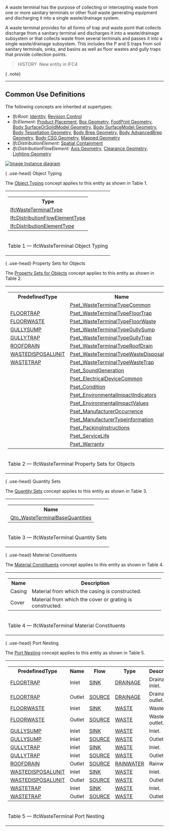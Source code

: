 ﻿A waste terminal has the purpose of collecting or intercepting waste from one or more sanitary terminals or other fluid waste generating equipment and discharging it into a single waste/drainage system.

A waste terminal provides for all forms of trap and waste point that collects discharge from a sanitary terminal and discharges it into a waste/drainage subsystem or that collects waste from several terminals and passes it into a single waste/drainage subsystem. This includes the P and S traps from soil sanitary terminals, sinks, and basins as well as floor wastes and gully traps that provide collection points.

> HISTORY&nbsp; New entity in IFC4

{ .note}
> 

___
## Common Use Definitions
The following concepts are inherited at supertypes:

* _IfcRoot_: [Identity](../../templates/identity.htm), [Revision Control](../../templates/revision-control.htm)
* _IfcElement_: [Product Placement](../../templates/product-placement.htm), [Box Geometry](../../templates/box-geometry.htm), [FootPrint Geometry](../../templates/footprint-geometry.htm), [Body SurfaceOrSolidModel Geometry](../../templates/body-surfaceorsolidmodel-geometry.htm), [Body SurfaceModel Geometry](../../templates/body-surfacemodel-geometry.htm), [Body Tessellation Geometry](../../templates/body-tessellation-geometry.htm), [Body Brep Geometry](../../templates/body-brep-geometry.htm), [Body AdvancedBrep Geometry](../../templates/body-advancedbrep-geometry.htm), [Body CSG Geometry](../../templates/body-csg-geometry.htm), [Mapped Geometry](../../templates/mapped-geometry.htm)
* _IfcDistributionElement_: [Spatial Containment](../../templates/spatial-containment.htm)
* _IfcDistributionFlowElement_: [Axis Geometry](../../templates/axis-geometry.htm), [Clearance Geometry](../../templates/clearance-geometry.htm), [Lighting Geometry](../../templates/lighting-geometry.htm)

[![Image](../../../img/diagram.png)&nbsp;Instance diagram](../../../annex/annex-d/common-use-definitions/ifcwasteterminal.htm)

{ .use-head}
Object Typing

The [Object Typing](../../templates/object-typing.htm) concept applies to this entity as shown in Table 1.

<table>
<tr><td>
<table class="gridtable">
<tr><th><b>Type</b></th></tr>
<tr><td><a href="../../ifcplumbingfireprotectiondomain/lexical/ifcwasteterminaltype.htm">IfcWasteTerminalType</a></td></tr>
<tr><td><a href="../../ifcsharedbldgserviceelements/lexical/ifcdistributionflowelementtype.htm">IfcDistributionFlowElementType</a></td></tr>
<tr><td><a href="../../ifcproductextension/lexical/ifcdistributionelementtype.htm">IfcDistributionElementType</a></td></tr>
</table>
</td></tr>
<tr><td><p class="table">Table 1 &mdash; IfcWasteTerminal Object Typing</p></td></tr></table>

  
  
{ .use-head}
Property Sets for Objects

The [Property Sets for Objects](../../templates/property-sets-for-objects.htm) concept applies to this entity as shown in Table 2.

<table>
<tr><td>
<table class="gridtable">
<tr><th><b>PredefinedType</b></th><th><b>Name</b></th></tr>
<tr><td>&nbsp;</td><td><a href="../../psd/ifcplumbingfireprotectiondomain/Pset_WasteTerminalTypeCommon.xml">Pset_WasteTerminalTypeCommon</a></td></tr>
<tr><td><a href="../../ifcplumbingfireprotectiondomain/lexical/ifcwasteterminaltypeenum.htm">FLOORTRAP</a></td><td><a href="../../psd/ifcplumbingfireprotectiondomain/Pset_WasteTerminalTypeFloorTrap.xml">Pset_WasteTerminalTypeFloorTrap</a></td></tr>
<tr><td><a href="../../ifcplumbingfireprotectiondomain/lexical/ifcwasteterminaltypeenum.htm">FLOORWASTE</a></td><td><a href="../../psd/ifcplumbingfireprotectiondomain/Pset_WasteTerminalTypeFloorWaste.xml">Pset_WasteTerminalTypeFloorWaste</a></td></tr>
<tr><td><a href="../../ifcplumbingfireprotectiondomain/lexical/ifcwasteterminaltypeenum.htm">GULLYSUMP</a></td><td><a href="../../psd/ifcplumbingfireprotectiondomain/Pset_WasteTerminalTypeGullySump.xml">Pset_WasteTerminalTypeGullySump</a></td></tr>
<tr><td><a href="../../ifcplumbingfireprotectiondomain/lexical/ifcwasteterminaltypeenum.htm">GULLYTRAP</a></td><td><a href="../../psd/ifcplumbingfireprotectiondomain/Pset_WasteTerminalTypeGullyTrap.xml">Pset_WasteTerminalTypeGullyTrap</a></td></tr>
<tr><td><a href="../../ifcplumbingfireprotectiondomain/lexical/ifcwasteterminaltypeenum.htm">ROOFDRAIN</a></td><td><a href="../../psd/ifcplumbingfireprotectiondomain/Pset_WasteTerminalTypeRoofDrain.xml">Pset_WasteTerminalTypeRoofDrain</a></td></tr>
<tr><td><a href="../../ifcplumbingfireprotectiondomain/lexical/ifcwasteterminaltypeenum.htm">WASTEDISPOSALUNIT</a></td><td><a href="../../psd/ifcplumbingfireprotectiondomain/Pset_WasteTerminalTypeWasteDisposalUnit.xml">Pset_WasteTerminalTypeWasteDisposalUnit</a></td></tr>
<tr><td><a href="../../ifcplumbingfireprotectiondomain/lexical/ifcwasteterminaltypeenum.htm">WASTETRAP</a></td><td><a href="../../psd/ifcplumbingfireprotectiondomain/Pset_WasteTerminalTypeWasteTrap.xml">Pset_WasteTerminalTypeWasteTrap</a></td></tr>
<tr><td>&nbsp;</td><td><a href="../../psd/ifcsharedbldgserviceelements/Pset_SoundGeneration.xml">Pset_SoundGeneration</a></td></tr>
<tr><td>&nbsp;</td><td><a href="../../psd/ifcelectricaldomain/Pset_ElectricalDeviceCommon.xml">Pset_ElectricalDeviceCommon</a></td></tr>
<tr><td>&nbsp;</td><td><a href="../../psd/ifcsharedfacilitieselements/Pset_Condition.xml">Pset_Condition</a></td></tr>
<tr><td>&nbsp;</td><td><a href="../../psd/ifcproductextension/Pset_EnvironmentalImpactIndicators.xml">Pset_EnvironmentalImpactIndicators</a></td></tr>
<tr><td>&nbsp;</td><td><a href="../../psd/ifcproductextension/Pset_EnvironmentalImpactValues.xml">Pset_EnvironmentalImpactValues</a></td></tr>
<tr><td>&nbsp;</td><td><a href="../../psd/ifcsharedfacilitieselements/Pset_ManufacturerOccurrence.xml">Pset_ManufacturerOccurrence</a></td></tr>
<tr><td>&nbsp;</td><td><a href="../../psd/ifcsharedfacilitieselements/Pset_ManufacturerTypeInformation.xml">Pset_ManufacturerTypeInformation</a></td></tr>
<tr><td>&nbsp;</td><td><a href="../../psd/ifcsharedmgmtelements/Pset_PackingInstructions.xml">Pset_PackingInstructions</a></td></tr>
<tr><td>&nbsp;</td><td><a href="../../psd/ifcsharedfacilitieselements/Pset_ServiceLife.xml">Pset_ServiceLife</a></td></tr>
<tr><td>&nbsp;</td><td><a href="../../psd/ifcsharedfacilitieselements/Pset_Warranty.xml">Pset_Warranty</a></td></tr>
</table>
</td></tr>
<tr><td><p class="table">Table 2 &mdash; IfcWasteTerminal Property Sets for Objects</p></td></tr></table>

  
  
{ .use-head}
Quantity Sets

The [Quantity Sets](../../templates/quantity-sets.htm) concept applies to this entity as shown in Table 3.

<table>
<tr><td>
<table class="gridtable">
<tr><th><b>Name</b></th></tr>
<tr><td><a href="../../qto/ifcplumbingfireprotectiondomain/Qto_WasteTerminalBaseQuantities.xml">Qto_WasteTerminalBaseQuantities</a></td></tr>
</table>
</td></tr>
<tr><td><p class="table">Table 3 &mdash; IfcWasteTerminal Quantity Sets</p></td></tr></table>

  
  
{ .use-head}
Material Constituents

The [Material Constituents](../../templates/material-constituents.htm) concept applies to this entity as shown in Table 4.

<table>
<tr><td>
<table class="gridtable">
<tr><th><b>Name</b></th><th><b>Description</b></th></tr>
<tr><td>Casing</td><td>Material from which the casing is constructed.</td></tr>
<tr><td>Cover</td><td>Material from which the cover or grating is constructed.</td></tr>
</table>
</td></tr>
<tr><td><p class="table">Table 4 &mdash; IfcWasteTerminal Material Constituents</p></td></tr></table>

  
  
{ .use-head}
Port Nesting

The [Port Nesting](../../templates/port-nesting.htm) concept applies to this entity as shown in Table 5.

<table>
<tr><td>
<table class="gridtable">
<tr><th><b>PredefinedType</b></th><th><b>Name</b></th><th><b>Flow</b></th><th><b>Type</b></th><th><b>Description</b></th></tr>
<tr><td><a href="../../ifcplumbingfireprotectiondomain/lexical/ifcwasteterminaltypeenum.htm">FLOORTRAP</a></td><td>Inlet</td><td><a href="../../ifcsharedbldgserviceelements/lexical/ifcflowdirectionenum.htm">SINK</a></td><td><a href="../../ifcsharedbldgserviceelements/lexical/ifcdistributionsystemenum.htm">DRAINAGE</a></td><td>Drainage inlet.</td></tr>
<tr><td><a href="../../ifcplumbingfireprotectiondomain/lexical/ifcwasteterminaltypeenum.htm">FLOORTRAP</a></td><td>Outlet</td><td><a href="../../ifcsharedbldgserviceelements/lexical/ifcflowdirectionenum.htm">SOURCE</a></td><td><a href="../../ifcsharedbldgserviceelements/lexical/ifcdistributionsystemenum.htm">DRAINAGE</a></td><td>Drainage outlet.</td></tr>
<tr><td><a href="../../ifcplumbingfireprotectiondomain/lexical/ifcwasteterminaltypeenum.htm">FLOORWASTE</a></td><td>Inlet</td><td><a href="../../ifcsharedbldgserviceelements/lexical/ifcflowdirectionenum.htm">SINK</a></td><td><a href="../../ifcsharedbldgserviceelements/lexical/ifcdistributionsystemenum.htm">WASTE</a></td><td>Waste inlet.</td></tr>
<tr><td><a href="../../ifcplumbingfireprotectiondomain/lexical/ifcwasteterminaltypeenum.htm">FLOORWASTE</a></td><td>Outlet</td><td><a href="../../ifcsharedbldgserviceelements/lexical/ifcflowdirectionenum.htm">SOURCE</a></td><td><a href="../../ifcsharedbldgserviceelements/lexical/ifcdistributionsystemenum.htm">WASTE</a></td><td>Waste outlet.</td></tr>
<tr><td><a href="../../ifcplumbingfireprotectiondomain/lexical/ifcwasteterminaltypeenum.htm">GULLYSUMP</a></td><td>Inlet</td><td><a href="../../ifcsharedbldgserviceelements/lexical/ifcflowdirectionenum.htm">SINK</a></td><td><a href="../../ifcsharedbldgserviceelements/lexical/ifcdistributionsystemenum.htm">WASTE</a></td><td>Inlet.</td></tr>
<tr><td><a href="../../ifcplumbingfireprotectiondomain/lexical/ifcwasteterminaltypeenum.htm">GULLYSUMP</a></td><td>Inlet</td><td><a href="../../ifcsharedbldgserviceelements/lexical/ifcflowdirectionenum.htm">SOURCE</a></td><td><a href="../../ifcsharedbldgserviceelements/lexical/ifcdistributionsystemenum.htm">WASTE</a></td><td>Outlet.</td></tr>
<tr><td><a href="../../ifcplumbingfireprotectiondomain/lexical/ifcwasteterminaltypeenum.htm">GULLYTRAP</a></td><td>Inlet</td><td><a href="../../ifcsharedbldgserviceelements/lexical/ifcflowdirectionenum.htm">SINK</a></td><td><a href="../../ifcsharedbldgserviceelements/lexical/ifcdistributionsystemenum.htm">WASTE</a></td><td>Inlet.</td></tr>
<tr><td><a href="../../ifcplumbingfireprotectiondomain/lexical/ifcwasteterminaltypeenum.htm">GULLYTRAP</a></td><td>Inlet</td><td><a href="../../ifcsharedbldgserviceelements/lexical/ifcflowdirectionenum.htm">SOURCE</a></td><td><a href="../../ifcsharedbldgserviceelements/lexical/ifcdistributionsystemenum.htm">WASTE</a></td><td>Outlet.</td></tr>
<tr><td><a href="../../ifcplumbingfireprotectiondomain/lexical/ifcwasteterminaltypeenum.htm">ROOFDRAIN</a></td><td>Outlet</td><td><a href="../../ifcsharedbldgserviceelements/lexical/ifcflowdirectionenum.htm">SOURCE</a></td><td><a href="../../ifcsharedbldgserviceelements/lexical/ifcdistributionsystemenum.htm">RAINWATER</a></td><td>Rainwater.</td></tr>
<tr><td><a href="../../ifcplumbingfireprotectiondomain/lexical/ifcwasteterminaltypeenum.htm">WASTEDISPOSALUNIT</a></td><td>Inlet</td><td><a href="../../ifcsharedbldgserviceelements/lexical/ifcflowdirectionenum.htm">SINK</a></td><td><a href="../../ifcsharedbldgserviceelements/lexical/ifcdistributionsystemenum.htm">WASTE</a></td><td>Inlet.</td></tr>
<tr><td><a href="../../ifcplumbingfireprotectiondomain/lexical/ifcwasteterminaltypeenum.htm">WASTEDISPOSALUNIT</a></td><td>Outlet</td><td><a href="../../ifcsharedbldgserviceelements/lexical/ifcflowdirectionenum.htm">SOURCE</a></td><td><a href="../../ifcsharedbldgserviceelements/lexical/ifcdistributionsystemenum.htm">WASTE</a></td><td>Outlet.</td></tr>
<tr><td><a href="../../ifcplumbingfireprotectiondomain/lexical/ifcwasteterminaltypeenum.htm">WASTETRAP</a></td><td>Inlet</td><td><a href="../../ifcsharedbldgserviceelements/lexical/ifcflowdirectionenum.htm">SINK</a></td><td><a href="../../ifcsharedbldgserviceelements/lexical/ifcdistributionsystemenum.htm">WASTE</a></td><td>Inlet.</td></tr>
<tr><td><a href="../../ifcplumbingfireprotectiondomain/lexical/ifcwasteterminaltypeenum.htm">WASTETRAP</a></td><td>Outlet</td><td><a href="../../ifcsharedbldgserviceelements/lexical/ifcflowdirectionenum.htm">SOURCE</a></td><td><a href="../../ifcsharedbldgserviceelements/lexical/ifcdistributionsystemenum.htm">WASTE</a></td><td>Outlet.</td></tr>
</table>
</td></tr>
<tr><td><p class="table">Table 5 &mdash; IfcWasteTerminal Port Nesting</p></td></tr></table>
